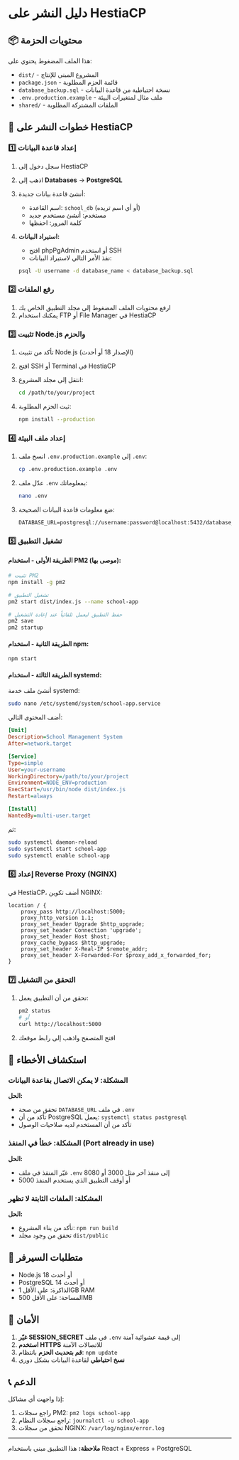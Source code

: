 # دليل النشر على HestiaCP

## 📦 محتويات الحزمة

هذا الملف المضغوط يحتوي على:
- `dist/` - المشروع المبني للإنتاج
- `package.json` - قائمة الحزم المطلوبة
- `database_backup.sql` - نسخة احتياطية من قاعدة البيانات
- `.env.production.example` - ملف مثال لمتغيرات البيئة
- `shared/` - الملفات المشتركة المطلوبة

## 🚀 خطوات النشر على HestiaCP

### 1️⃣ إعداد قاعدة البيانات

1. سجل دخول إلى HestiaCP
2. اذهب إلى **Databases** → **PostgreSQL**
3. أنشئ قاعدة بيانات جديدة:
   - اسم القاعدة: `school_db` (أو أي اسم تريده)
   - مستخدم: أنشئ مستخدم جديد
   - كلمة المرور: احفظها

4. **استيراد البيانات:**
   - افتح phpPgAdmin أو استخدم SSH
   - نفذ الأمر التالي لاستيراد البيانات:
   ```bash
   psql -U username -d database_name < database_backup.sql
   ```

### 2️⃣ رفع الملفات

1. ارفع محتويات الملف المضغوط إلى مجلد التطبيق الخاص بك
2. يمكنك استخدام FTP أو File Manager في HestiaCP

### 3️⃣ تثبيت Node.js والحزم

1. تأكد من تثبيت Node.js (الإصدار 18 أو أحدث)
2. افتح SSH أو Terminal في HestiaCP
3. انتقل إلى مجلد المشروع:
   ```bash
   cd /path/to/your/project
   ```

4. ثبت الحزم المطلوبة:
   ```bash
   npm install --production
   ```

### 4️⃣ إعداد ملف البيئة

1. انسخ ملف `.env.production.example` إلى `.env`:
   ```bash
   cp .env.production.example .env
   ```

2. عدّل ملف `.env` بمعلوماتك:
   ```bash
   nano .env
   ```

3. ضع معلومات قاعدة البيانات الصحيحة:
   ```
   DATABASE_URL=postgresql://username:password@localhost:5432/database_name
   ```

### 5️⃣ تشغيل التطبيق

#### الطريقة الأولى - استخدام PM2 (موصى بها):

```bash
# تثبيت PM2
npm install -g pm2

# تشغيل التطبيق
pm2 start dist/index.js --name school-app

# حفظ التطبيق ليعمل تلقائياً عند إعادة التشغيل
pm2 save
pm2 startup
```

#### الطريقة الثانية - استخدام npm:

```bash
npm start
```

#### الطريقة الثالثة - استخدام systemd:

أنشئ ملف خدمة systemd:

```bash
sudo nano /etc/systemd/system/school-app.service
```

أضف المحتوى التالي:

```ini
[Unit]
Description=School Management System
After=network.target

[Service]
Type=simple
User=your-username
WorkingDirectory=/path/to/your/project
Environment=NODE_ENV=production
ExecStart=/usr/bin/node dist/index.js
Restart=always

[Install]
WantedBy=multi-user.target
```

ثم:
```bash
sudo systemctl daemon-reload
sudo systemctl start school-app
sudo systemctl enable school-app
```

### 6️⃣ إعداد Reverse Proxy (NGINX)

في HestiaCP، أضف تكوين NGINX:

```nginx
location / {
    proxy_pass http://localhost:5000;
    proxy_http_version 1.1;
    proxy_set_header Upgrade $http_upgrade;
    proxy_set_header Connection 'upgrade';
    proxy_set_header Host $host;
    proxy_cache_bypass $http_upgrade;
    proxy_set_header X-Real-IP $remote_addr;
    proxy_set_header X-Forwarded-For $proxy_add_x_forwarded_for;
}
```

### 7️⃣ التحقق من التشغيل

1. تحقق من أن التطبيق يعمل:
   ```bash
   pm2 status
   # أو
   curl http://localhost:5000
   ```

2. افتح المتصفح واذهب إلى رابط موقعك

## 🔧 استكشاف الأخطاء

### المشكلة: لا يمكن الاتصال بقاعدة البيانات

**الحل:**
- تحقق من صحة `DATABASE_URL` في ملف `.env`
- تأكد من أن PostgreSQL يعمل: `systemctl status postgresql`
- تأكد من أن المستخدم لديه صلاحيات الوصول

### المشكلة: خطأ في المنفذ (Port already in use)

**الحل:**
- غيّر المنفذ في ملف `.env` إلى منفذ آخر مثل 3000 أو 8080
- أو أوقف التطبيق الذي يستخدم المنفذ 5000

### المشكلة: الملفات الثابتة لا تظهر

**الحل:**
- تأكد من بناء المشروع: `npm run build`
- تحقق من وجود مجلد `dist/public`

## 📝 متطلبات السيرفر

- Node.js 18 أو أحدث
- PostgreSQL 14 أو أحدث
- الذاكرة: على الأقل 1GB RAM
- المساحة: على الأقل 500MB

## 🔐 الأمان

1. **غيّر SESSION_SECRET** في ملف `.env` إلى قيمة عشوائية آمنة
2. **استخدم HTTPS** للاتصالات الآمنة
3. **قم بتحديث الحزم** بانتظام: `npm update`
4. **نسخ احتياطي** لقاعدة البيانات بشكل دوري

## 📞 الدعم

إذا واجهت أي مشاكل:
1. راجع سجلات PM2: `pm2 logs school-app`
2. راجع سجلات النظام: `journalctl -u school-app`
3. تحقق من سجلات NGINX: `/var/log/nginx/error.log`

---

**ملاحظة:** هذا التطبيق مبني باستخدام React + Express + PostgreSQL

